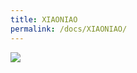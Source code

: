 ```yaml
---
title: XIAONIAO
permalink: /docs/XIAONIAO/
---
```


<img src="https://www.nomanland.tech/assets/img/XIAONIAO.jpg">
